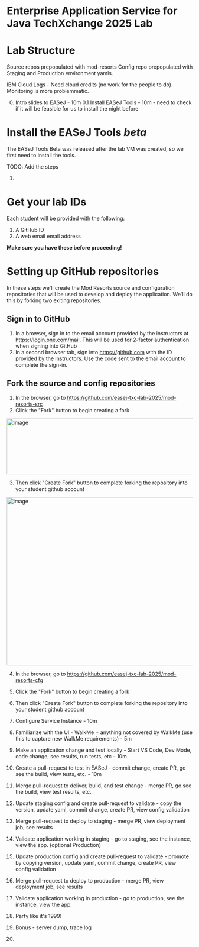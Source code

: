 # Enterprise Application Service for Java TechXchange 2025 Lab

# Lab Structure

Source repos prepopulated with mod-resorts
Config repo prepopulated with Staging and Production environment yamls.

IBM Cloud Logs - Need cloud credits (no work for the people to do).  Monitoring is more problemmatic.  

0. Intro slides to EASeJ - 10m
0.1 Install EASeJ Tools - 10m - need to check if it will be feasible for us to install the night before

# Install the EASeJ Tools _beta_

The EASeJ Tools Beta was released after the lab VM was created, so we first need to install the tools.

TODO: Add the steps

1. 
   
# Get your lab IDs

Each student will be provided with the following:
1. A GitHub ID
2. A web email email address

**Make sure you have these before proceeding!**

# Setting up GitHub repositories

In these steps we'll create the Mod Resorts source and configuration repositories that will be used to develop and deploy the application.  We'll do this by forking two exiting repositories.

## Sign in to GitHub

1. In a browser, sign in to the email account provided by the instructors at https://login.one.com/mail.  This will be used for 2-factor authentication when signing into GitHub
2. In a second browser tab, sign into https://github.com with the ID provided by the instructors.  Use the code sent to the email account to complete the sign-in.

## Fork the source and config repositories

1. In the browser, go to https://github.com/easej-txc-lab-2025/mod-resorts-src
2. Click the "Fork" button to begin creating a fork
<img width="595" height="151" alt="image" src="https://github.com/user-attachments/assets/35b75d06-5fa8-4cb0-9722-01340d87c555" />

3. Then click "Create Fork" button to complete forking the repository into your student github account
<img width="596" height="455" alt="image" src="https://github.com/user-attachments/assets/d8def60a-89c7-476f-b6bc-0e9df717ba2a" />

4. In the browser, go to https://github.com/easej-txc-lab-2025/mod-resorts-cfg
5. Click the "Fork" button to begin creating a fork
6. Then click "Create Fork" button to complete forking the repository into your student github account





7. Configure Service Instance - 10m
8. Familiarize with the UI - WalkMe + anything not covered by WalkMe (use this to capture new WalkMe requirements) - 5m
9. Make an application change and test locally - Start VS Code, Dev Mode, code change, see results, run tests, etc - 10m
10. Create a pull-request to test in EASeJ - commit change, create PR, go see the build, view tests, etc.  - 10m
11. Merge pull-request to deliver, build, and test change - merge PR, go see the build, view test results, etc.
12. Update staging config and create pull-request to validate - copy the version, update yaml, commit change, create PR, view config validation
13. Merge pull-request to deploy to staging - merge PR, view deployment job, see results
14. Validate application working in staging - go to staging, see the instance, view the app.
(optional Production)
15. Update production config and create pull-request to validate - promote by copying version, update yaml, commit change, create PR, view config validation
8. Merge pull-request to deploy to production - merge PR, view deployment job, see results
9. Validate application working in production - go to production, see the instance, view the app.
11. Party like it's 1999!
12. Bonus - server dump, trace log
13. 
